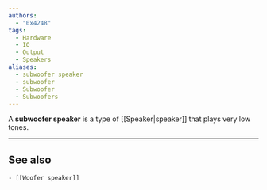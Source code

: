 ```yaml
---
authors:
  - "0x4248"
tags:
  - Hardware
  - IO
  - Output
  - Speakers
aliases:
  - subwoofer speaker
  - subwoofer
  - Subwoofer
  - Subwoofers
---
```

A **subwoofer speaker** is a type of [[Speaker|speaker]] that plays very low tones.

---
## See also
	- [[Woofer speaker]]